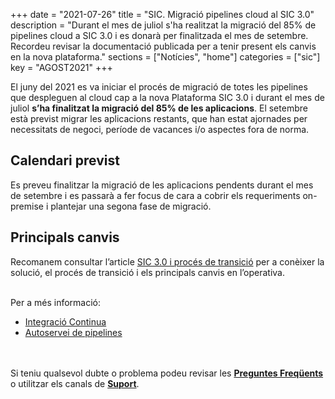 +++
date        = "2021-07-26"
title       = "SIC. Migració pipelines cloud al SIC 3.0"
description = "Durant el mes de juliol s'ha realitzat la migració del 85% de pipelines cloud a SIC 3.0 i es donarà per finalitzada el mes de setembre. Recordeu revisar la documentació publicada per a tenir present els canvis en la nova plataforma."
sections    = ["Notícies", "home"]
categories  = ["sic"]
key         = "AGOST2021"
+++

El juny del 2021 es va iniciar el procés de migració de totes les pipelines que despleguen al cloud cap a la
nova Plataforma SIC 3.0 i durant el mes de juliol **s’ha finalitzat la migració del 85% de les aplicacions**.
El setembre està previst migrar les aplicacions restants, que han estat ajornades per necessitats de negoci, període de vacances
i/o aspectes fora de norma.


## Calendari previst

Es preveu finalitzar la migració de les aplicacions pendents durant el mes de setembre i es passarà a fer focus de cara a cobrir
els requeriments on-premise i plantejar una segona fase de migració.

## Principals canvis

Recomanem consultar l’article [SIC 3.0 i procés de transició](/sic-serveis/sic20-sic30/) per a
conèixer la solució, el procés de transició i els principals canvis en l’operativa.


<br/>
Per a més informació:

- [Integració Continua](/plataformes/sic/serveis/sic30-serveis/ci/)
- [Autoservei de pipelines](/plataformes/sic/serveis/sic30-serveis/autoservei-pipelines/)

<br/><br/>
Si teniu qualsevol dubte o problema podeu revisar les [**Preguntes Freqüents**](/sic/faq) o
utilitzar els canals de [**Suport**](/sic/suport).